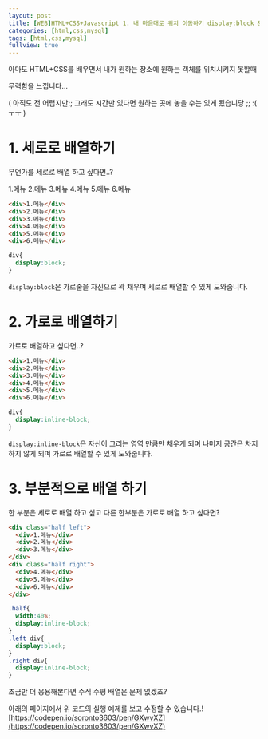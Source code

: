 ```yaml
---
layout: post
title: [WEB]HTML+CSS+Javascript 1. 내 마음대로 위치 이동하기 display:block && display:inline-block
categories: [html,css,mysql]
tags: [html,css,mysql]
fullview: true
---
```

아마도 HTML+CSS를 배우면서 내가 원하는 장소에 원하는 객체를 위치시키지 못할때

무력함을 느낍니다...

( 아직도 전 어렵지만;; 그래도 시간만 있다면 원하는 곳에 놓을 수는 있게 됬습니당 ;; :( ㅜㅜ )

# 1. 세로로 배열하기
무언가를 세로로 배열 하고 싶다면..?

1.메뉴
2.메뉴
3.메뉴
4.메뉴
5.메뉴
6.메뉴

```html
<div>1.메뉴</div>
<div>2.메뉴</div>
<div>3.메뉴</div>
<div>4.메뉴</div>
<div>5.메뉴</div>
<div>6.메뉴</div>
```

```css
div{
  display:block;
}
```

`display:block`은 가로줄을 자신으로 꽉 채우며 세로로 배열할 수 있게 도와줍니다.

# 2. 가로로 배열하기
가로로 배열하고 싶다면..?
```html
<div>1.메뉴</div>
<div>2.메뉴</div>
<div>3.메뉴</div>
<div>4.메뉴</div>
<div>5.메뉴</div>
<div>6.메뉴</div>
```

```css
div{
  display:inline-block;
}
```

`display:inline-block`은 자신이 그리는 영역 만큼만 채우게 되며 나머지 공간은 차지 하지 않게 되며
가로로 배열할 수 있게 도와줍니다.

# 3. 부분적으로 배열 하기
한 부분은 세로로 배열 하고 싶고
다른 한부분은 가로로 배열 하고 싶다면?
```html
<div class="half left">
  <div>1.메뉴</div>
  <div>2.메뉴</div>
  <div>3.메뉴</div>
</div>
<div class="half right">
  <div>4.메뉴</div>
  <div>5.메뉴</div>
  <div>6.메뉴</div>
</div>
```

```css
.half{
  width:40%;
  display:inline-block;
}
.left div{
  display:block;
}
.right div{
  display:inline-block;
}
```
조금만 더 응용해본다면 수직 수평 배열은 문제 없겠죠?

아래의 페이지에서 위 코드의 실행 예제를 보고 수정할 수 있습니다.!
[https://codepen.io/soronto3603/pen/GXwvXZ](https://codepen.io/soronto3603/pen/GXwvXZ)
